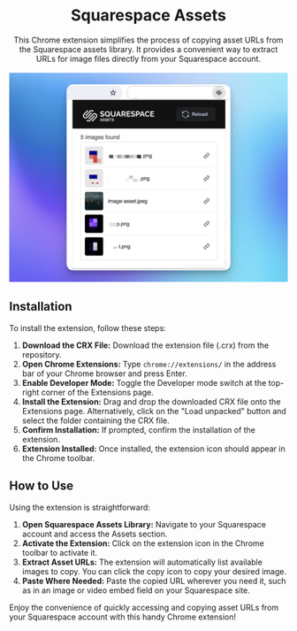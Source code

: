 <h1 align="center">Squarespace Assets</h1>
<p align="center">
This Chrome extension simplifies the process of copying asset URLs from the Squarespace assets library. It provides a convenient way to extract URLs for image files directly from your Squarespace account.
<br><br>
<img src='./preview/screenshot.png' width="640">
</p>

## Installation
To install the extension, follow these steps:

1. **Download the CRX File:** Download the extension file (.crx) from the repository.
2. **Open Chrome Extensions:** Type `chrome://extensions/` in the address bar of your Chrome browser and press Enter.
3. **Enable Developer Mode:** Toggle the Developer mode switch at the top-right corner of the Extensions page.
4. **Install the Extension:** Drag and drop the downloaded CRX file onto the Extensions page. Alternatively, click on the "Load unpacked" button and select the folder containing the CRX file.
5. **Confirm Installation:** If prompted, confirm the installation of the extension.
6. **Extension Installed:** Once installed, the extension icon should appear in the Chrome toolbar.

## How to Use
Using the extension is straightforward:

1. **Open Squarespace Assets Library:** Navigate to your Squarespace account and access the Assets section.
2. **Activate the Extension:** Click on the extension icon in the Chrome toolbar to activate it.
3. **Extract Asset URLs:** The extension will automatically list available images to copy. You can click the copy icon to copy your desired image.
4. **Paste Where Needed:** Paste the copied URL wherever you need it, such as in an image or video embed field on your Squarespace site.

Enjoy the convenience of quickly accessing and copying asset URLs from your Squarespace account with this handy Chrome extension!
